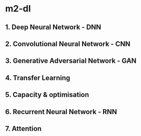 # m2-dl

## 1. Deep Neural Network - DNN
## 2. Convolutional Neural Network - CNN
## 3. Generative Adversarial Network - GAN
## 4. Transfer Learning
## 5. Capacity & optimisation
## 6. Recurrent Neural Network - RNN
## 7. Attention
